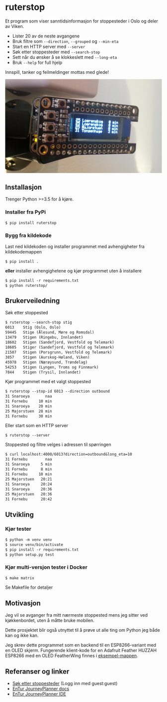 # ruterstop

Et program som viser sanntidsinformasjon for stoppesteder i Oslo og deler av Viken.

- Lister 20 av de neste avgangene
- Bruk filtre som `--direction`, `--grouped` og `--min-eta`
- Start en HTTP server med `--server`
- Søk etter stoppesteder med `--search-stop`
- Sett når du ønsker å se klokkeslett med `--long-eta`
- Bruk `--help` for full hjelp

Innspill, tanker og feilmeldinger mottas med glede!

![Adafruit Feather HUZZAH ESP8266 med OLED FeatherWing som kjører ruterstop.py][demopic-1]

## Installasjon

Trenger Python >=3.5 for å kjøre.

### Installer fra PyPi

```
$ pip install ruterstop
```

### Bygg fra kildekode

Last ned kildekoden og installer programmet med avhengigheter fra kildekodemappen

```
$ pip install .
```

**eller** installer avhengighetene og kjør programmet uten å installere

```
$ pip install -r requirements.txt
$ python ruterstop/
```

## Brukerveiledning

Søk etter stoppested

```
$ ruterstop --search-stop stig
6013    Stig (Oslo, Oslo)
59445   Stige (Ålesund, Møre og Romsdal)
13479   Stigen (Ringebu, Innlandet)
18602   Stigen (Sandefjord, Vestfold og Telemark)
18605   Stiger (Sandefjord, Vestfold og Telemark)
21507   Stigen (Porsgrunn, Vestfold og Telemark)
3857    Stigen (Aurskog-Høland, Viken)
45978   Stigen (Nærøysund, Trøndelag)
54253   Stigen (Lyngen, Troms og Finnmark)
7844    Stigen (Trysil, Innlandet)
```

Kjør programmet med et valgt stoppested

```
$ ruterstop --stop-id 6013 --direction outbound
31 Snaroeya       naa
31 Fornebu     10 min
31 Snaroeya    20 min
25 Majorstuen  28 min
31 Fornebu     30 min
```

Eller start som en HTTP server

```
$ ruterstop --server
```

Stoppested og filtre velges i adressen til spørringen

```
$ curl localhost:4000/6013?direction=outbound&long_eta=10
31 Fornebu        naa
31 Snaroeya     5 min
31 Fornebu      8 min
31 Fornebu     10 min
25 Majorstuen   20:21
31 Snaroeya     20:24
31 Snaroeya     20:36
25 Majorstuen   20:36
31 Fornebu      20:42
```

## Utvikling

### Kjør tester

```
$ python -m venv venv
$ source venv/bin/activate
$ pip install -r requirements.txt
$ python setup.py test
```

### Kjør multi-versjon tester i Docker

```
$ make matrix
```

Se Makefile for detaljer

## Motivasjon

Jeg vil se avganger fra mitt nærmeste stoppested mens jeg sitter ved
kjøkkenbordet, uten å måtte bruke mobilen.

Dette prosjektet blir også utnyttet til å prøve ut alle ting om Python jeg
både kan og ikke kan.

Jeg skrev dette programmet som en backend til en ESP8266-variant med en
OLED skjerm.
Fungerende klient-kode for en Adafruit Feather HUZZAH ESP8266 med en OLED
FeatherWing finnes i [eksempel-mappen](./examples/arduino-esp8266-feather-oled).

## Referanser og linker
- [Søk etter stoppesteder][stoppesteder] (Logg inn med guest:guest)
- [EnTur JourneyPlanner docs](https://developer.entur.org/pages-journeyplanner-journeyplanner)
- [EnTur JourneyPlanner IDE](https://api.entur.io/journey-planner/v2/ide/)

[demopic-1]: ./demo-1.png
[stoppesteder]: https://stoppested.entur.org/?stopPlaceId=NSR:StopPlace:6013
